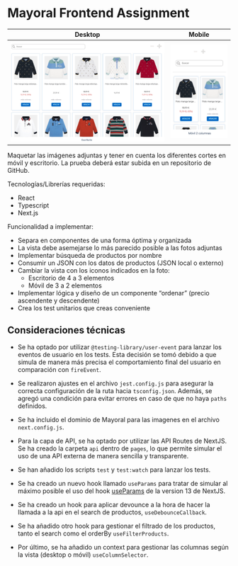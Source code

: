 # Mayoral Frontend Assignment

|  Desktop | Mobile |
|:--------:|:------:|
| ![Desktop](./.github/desktop.png) | ![Mobile](./.github/mobile.png)  |

Maquetar las imágenes adjuntas y tener en cuenta los diferentes cortes en móvil y escritorio. La prueba deberá estar subida en un repositorio de GitHub.

Tecnologías/Librerías requeridas:

-	React
-	Typescript
-	Next.js

Funcionalidad a implementar:

- Separa en componentes de una forma óptima y organizada
- La vista debe asemejarse lo más parecido posible a las fotos adjuntas
- Implementar búsqueda de productos por nombre
- Consumir un JSON con los datos de productos (JSON local o externo)
- Cambiar la vista con los iconos indicados en la foto: 
  - Escritorio de 4 a 3 elementos
  - Móvil de 3 a 2 elementos
- Implementar lógica y diseño de un componente “ordenar” (precio ascendente y descendente)
- Crea los test unitarios que creas conveniente


## Consideraciones técnicas

- Se ha optado por utilizar `@testing-library/user-event` para lanzar los eventos de usuario en los tests. Esta decisión se tomó debido a que simula de manera más precisa el comportamiento final del usuario en comparación con `fireEvent`.

- Se realizaron ajustes en el archivo `jest.config.js` para asegurar la correcta configuración de la ruta hacia `tsconfig.json`. Además, se agregó una condición para evitar errores en caso de que no haya `paths` definidos.

- Se ha incluido el dominio de Mayoral para las imagenes en el archivo `next.config.js`.

- Para la capa de API, se ha optado por utilizar las API Routes de NextJS. Se ha creado la carpeta `api` dentro de `pages`, lo que permite simular el uso de una API externa de manera sencilla y transparente.

- Se han añadido los scripts `test` y `test:watch` para lanzar los tests.

- Se ha creado un nuevo hook llamado `useParams` para tratar de simular al máximo posible el uso del hook [useParams](https://nextjs.org/docs/app/api-reference/functions/use-params) de la version 13 de NextJS.

- Se ha creado un hook para aplicar devounce a la hora de hacer la llamada a la api en el search de productos, `useDebounceCallback`.

- Se ha añadido otro hook para gestionar el filtrado de los productos, tanto el search como el orderBy `useFilterProducts`.

- Por último, se ha añadido un context para gestionar las columnas según la vista (desktop o móvil) `useColumnSelector`.